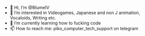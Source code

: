 - 👋 Hi, I’m @BlumeIV
- 👀 I’m interested in Videogames, Japanese and non J animation, Vocaloids, Writing etc.
- 🌱 I’m currently learning how to fucking code
- 📫 How to reach me: piko_computer_tech_support on telegram
